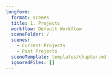 ```yaml
---
longform:
  format: scenes
  title: 1. Projects
  workflow: Default Workflow
  sceneFolder: /
  scenes:
    - Current Projects
    - Past Projects
  sceneTemplate: templates/chapter.md
  ignoredFiles: []
---
```

